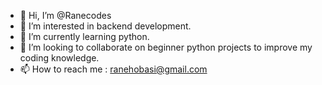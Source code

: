 - 👋 Hi, I’m @Ranecodes
- 👀 I’m interested in backend development.
- 🌱 I’m currently learning python.
- 💞️ I’m looking to collaborate on beginner python projects to improve my coding knowledge.
- 📫 How to reach me : ranehobasi@gmail.com

<!---
Ranecodes/Ranecodes is a ✨ special ✨ repository because its `README.md` (this file) appears on your GitHub profile.
You can click the Preview link to take a look at your changes.
--->
